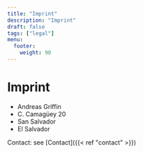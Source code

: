 ```yaml
---
title: "Imprint"
description: "Imprint"
draft: false
tags: ["legal"]
menu:
  footer:
    weight: 90
---
```


# Imprint  


- Andreas Griffin
- C. Camagüey 20
- San Salvador
- El Salvador


Contact: see [Contact]({{< ref "contact" >}})